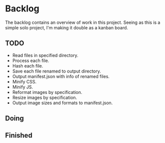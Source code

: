 # Backlog
The backlog contains an overview of work in this project. Seeing as this is a simple solo project, I'm making it double as a kanban board.

## TODO
- Read files in specified directory.
- Process each file.
- Hash each file.
- Save each file renamed to output directory.
- Output manifest.json with info of renamed files.
- Minify CSS.
- Minify JS.
- Reformat images by specification.
- Resize images by specification.
- Output image sizes and formats to manifest.json.

## Doing

## Finished